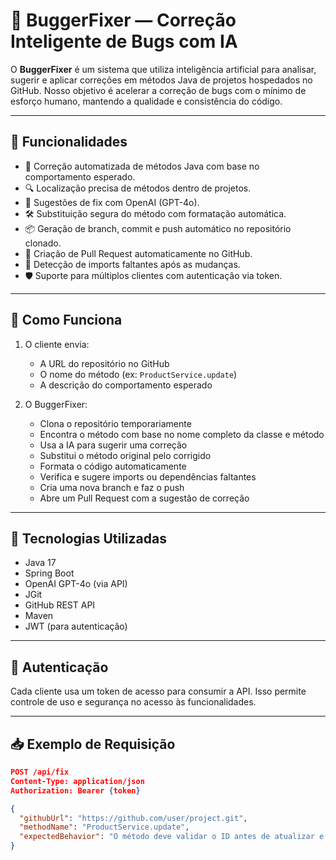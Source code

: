 # 🐛 BuggerFixer — Correção Inteligente de Bugs com IA

O **BuggerFixer** é um sistema que utiliza inteligência artificial para analisar, sugerir e aplicar correções em métodos Java de projetos hospedados no GitHub. Nosso objetivo é acelerar a correção de bugs com o mínimo de esforço humano, mantendo a qualidade e consistência do código.

---

## 🚀 Funcionalidades

- 🤖 Correção automatizada de métodos Java com base no comportamento esperado.
- 🔍 Localização precisa de métodos dentro de projetos.
- 🧠 Sugestões de fix com OpenAI (GPT-4o).
- 🛠️ Substituição segura do método com formatação automática.
- 📦 Geração de branch, commit e push automático no repositório clonado.
- 🔁 Criação de Pull Request automaticamente no GitHub.
- 🧾 Detecção de imports faltantes após as mudanças.
- 🛡️ Suporte para múltiplos clientes com autenticação via token.

---

## 🧩 Como Funciona

1. O cliente envia:
   - A URL do repositório no GitHub
   - O nome do método (ex: `ProductService.update`)
   - A descrição do comportamento esperado

2. O BuggerFixer:
   - Clona o repositório temporariamente
   - Encontra o método com base no nome completo da classe e método
   - Usa a IA para sugerir uma correção
   - Substitui o método original pelo corrigido
   - Formata o código automaticamente
   - Verifica e sugere imports ou dependências faltantes
   - Cria uma nova branch e faz o push
   - Abre um Pull Request com a sugestão de correção

---

## 🔧 Tecnologias Utilizadas

- Java 17
- Spring Boot
- OpenAI GPT-4o (via API)
- JGit
- GitHub REST API
- Maven
- JWT (para autenticação)

---

## 🔐 Autenticação

Cada cliente usa um token de acesso para consumir a API. Isso permite controle de uso e segurança no acesso às funcionalidades.

---

## 📥 Exemplo de Requisição

```json
POST /api/fix
Content-Type: application/json
Authorization: Bearer {token}

{
  "githubUrl": "https://github.com/user/project.git",
  "methodName": "ProductService.update",
  "expectedBehavior": "O método deve validar o ID antes de atualizar e lançar exceção se não encontrar o produto."
}
